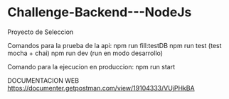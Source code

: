 # Challenge-Backend---NodeJs
Proyecto de Seleccion

Comandos para la prueba de la api:
  npm run fill:testDB 
  npm run test (test mocha + chai)
  npm run dev (run en modo desarrollo)

Comando para la ejecucion en produccion:
  npm run start

DOCUMENTACION WEB https://documenter.getpostman.com/view/19104333/VUjPHkBA
